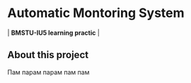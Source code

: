 # Automatic Montoring System
| **BMSTU-IU5 learning practic** | 



## About this project
Пам парам парам пам пам
